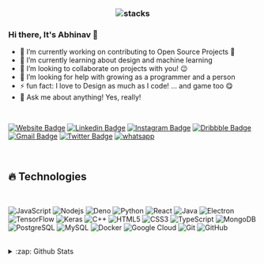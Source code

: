 <h3 align="center">
<img src="https://raw.githubusercontent.com/AbhinavRobinson/abhinavrobinson/master/assets/planets.jpg" alt="stacks"/>
</h3>

### Hi there, It's Abhinav 👋

- 🔭 I’m currently working on contributing to Open Source Projects 🙂
- 🌱 I’m currently learning about design and machine learning
- 👯 I’m looking to collaborate on projects with you! 😉
- 🤔 I’m looking for help with growing as a programmer and a person
- ⚡ fun fact: I love to Design as much as I code! ... and game too 😋
- 💬 Ask me about anything! Yes, really! 

<br />

[![Website Badge](https://img.shields.io/badge/-Design.Portfolio-teal?style=flat-square&url=https%3A%2F%2Fabhinavrobinson.github.io)](https://abhinavrobinson.github.io)
[![Linkedin Badge](https://img.shields.io/badge/-abhinavrobinson-blue?style=flat-square&logo=Linkedin&logoColor=white&link=https://www.linkedin.com/in/abhinav-robinson-576429171i/)](https://www.linkedin.com/in/abhinav-robinson-576429171/)
[![Instagram Badge](https://img.shields.io/badge/-abhinav.robinson-purple?style=flat-square&logo=instagram&logoColor=white&link=https://instagram.com/abhinav.robinson/)](https://instagram.com/abhinav.robinson)
[![Dribbble Badge](https://img.shields.io/badge/-Dribbble-ea4c89?style=flat-square&logo=Dribbble&logoColor=white&link=https://dribbble.com/AbhinavR)](https://dribbble.com/AbhinavR)
[![Gmail Badge](https://img.shields.io/badge/-abhinavrobinson@gmail.com-c14438?style=flat-square&logo=Gmail&logoColor=white&link=mailto:abhinavrobinson@gmail.com)](mailto:abhinavrobinson@gmail.com)
[![Twitter Badge](https://img.shields.io/badge/AbhinavRobinson-%231DA1F2.svg?&style=flat-square&logo=twitter&logoColor=white)](https://twitter.com/AbhinavRobinson)
[![whatsapp](https://img.shields.io/badge/-Whatsapp-075E54?style=flat-square&url=https%3A%2F%2Fwhatsapp.com&logo=Whatsapp&logoColor=white)](https://wa.me/7895747201)

<br />

## 🔥 Technologies

<br />

![JavaScript](https://img.shields.io/badge/-JavaScript-black?style=flat-square&logo=javascript)
![Nodejs](https://img.shields.io/badge/-Nodejs-black?style=flat-square&logo=Node.js)
![Deno](https://img.shields.io/badge/-Deno-black?style=flat-square&logo=Deno)
![Python](https://img.shields.io/badge/-Python-black?style=flat-square&logo=Python)
![React](https://img.shields.io/badge/-React-black?style=flat-square&logo=react)
![Java](https://img.shields.io/badge/-java-E34A86?style=flat-square&logo=java)
![Electron](https://img.shields.io/badge/-Electron-black?style=flat-square&logo=electron)
![TensorFlow](https://img.shields.io/badge/-TensorFlow-black?style=flat-square&logo=TensorFlow)
![Keras](https://img.shields.io/badge/-Keras-black?style=flat-square&logo=Keras)
![C++](https://img.shields.io/badge/-C++-00599C?style=flat-square&logo=c)
![HTML5](https://img.shields.io/badge/-HTML5-E34F26?style=flat-square&logo=html5&logoColor=white)
![CSS3](https://img.shields.io/badge/-CSS3-1572B6?style=flat-square&logo=css3)
![TypeScript](https://img.shields.io/badge/-TypeScript-007ACC?style=flat-square&logo=typescript)
![MongoDB](https://img.shields.io/badge/-MongoDB-black?style=flat-square&logo=mongodb)
![PostgreSQL](https://img.shields.io/badge/-PostgreSQL-336791?style=flat-square&logo=postgresql)
![MySQL](https://img.shields.io/badge/-MySQL-black?style=flat-square&logo=mysql)
![Docker](https://img.shields.io/badge/-Docker-black?style=flat-square&logo=docker)
![Google Cloud](https://img.shields.io/badge/Google%20Cloud-black?style=flat-square&logo=google-cloud)
![Git](https://img.shields.io/badge/-Git-black?style=flat-square&logo=git)
![GitHub](https://img.shields.io/badge/-GitHub-181717?style=flat-square&logo=github)

<br />
<details>
  <summary>:zap: Github Stats</summary>
  <img align="left" alt="Abhinav's Github Stats" src="https://github-readme-stats.vercel.app/api?username=AbhinavRobinson&count_private=true&show_icons=true&include_all_commits=true&theme=dracula" />
  <img align="left" alt="aaryank's Github Stats" src="https://github-readme-stats.vercel.app/api/top-langs/?username=AbhinavRobinson&hide=TeX&layout=compact&theme=dracula" />
</details>

